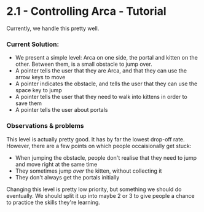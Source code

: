# 2.1 - Controlling Arca - Tutorial

Currently, we handle this pretty well.

### Current Solution:
* We present a simple level: Arca on one side, the portal and kitten on
    the other. Between them, is a small obstacle to jump over.
* A pointer tells the user that they are Arca, and that they can use the
    arrow keys to move
* A pointer indicates the obstacle, and tells the user that they can use
    the space key to jump
* A pointer tells the user that they need to walk into kittens in order
    to save them
* A pointer tells the user about portals

### Observations & problems
This level is actually pretty good. It has by far the lowest drop-off
rate. However, there are a few points on which people occaisionally get
stuck:

* When jumping the obstacle, people don't realise that they need to jump
    and move right at the same time
* They sometimes jump *over* the kitten, without collecting it
* They don't always get the portals initially

Changing this level is pretty low priority, but something we should do
eventually. We should split it up into maybe 2 or 3 to give people a
chance to practice the skills they're learning.

